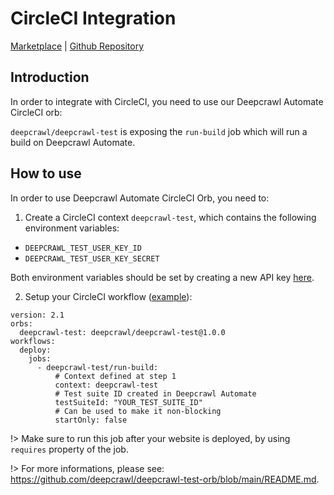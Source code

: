 # CircleCI Integration

[Marketplace](https://circleci.com/developer/orbs/orb/deepcrawl/deepcrawl-test) | [Github Repository](https://github.com/deepcrawl/deepcrawl-test-orb)

## Introduction

In order to integrate with CircleCI, you need to use our Deepcrawl Automate CircleCI orb:

`deepcrawl/deepcrawl-test` is exposing the `run-build` job which will run a build on Deepcrawl Automate.

## How to use

In order to use Deepcrawl Automate CircleCI Orb, you need to:

1. Create a CircleCI context `deepcrawl-test`, which contains the following environment variables:

- `DEEPCRAWL_TEST_USER_KEY_ID`
- `DEEPCRAWL_TEST_USER_KEY_SECRET`

Both environment variables should be set by creating a new API key [here](https://app.deepcrawl.com/dc-api).

2. Setup your CircleCI workflow ([example](https://github.com/deepcrawl/deepcrawl-test-orb/blob/main/src/examples/example.yml)):

```
version: 2.1
orbs:
  deepcrawl-test: deepcrawl/deepcrawl-test@1.0.0
workflows:
  deploy:
    jobs:
      - deepcrawl-test/run-build:
          # Context defined at step 1
          context: deepcrawl-test
          # Test suite ID created in Deepcrawl Automate
          testSuiteId: "YOUR_TEST_SUITE_ID"
          # Can be used to make it non-blocking
          startOnly: false
```

!> Make sure to run this job after your website is deployed, by using `requires` property of the job.

!> For more informations, please see: https://github.com/deepcrawl/deepcrawl-test-orb/blob/main/README.md.
